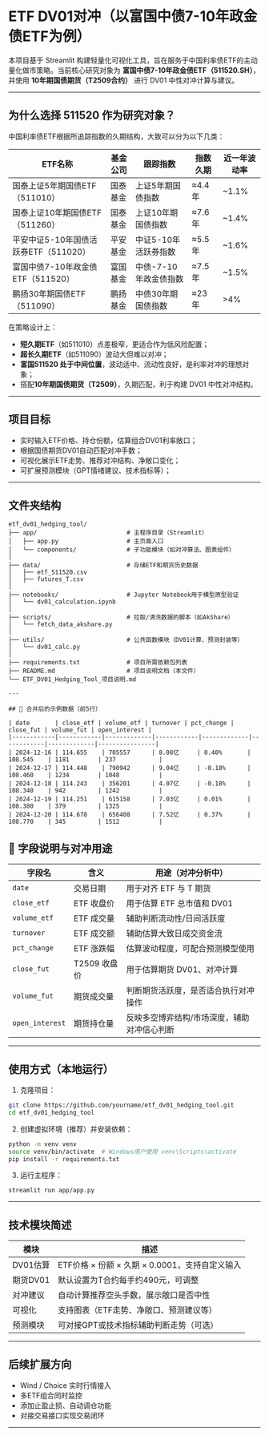 # ETF DV01对冲（以富国中债7-10年政金债ETF为例）

本项目基于 Streamlit 构建轻量化可视化工具，旨在服务于中国利率债ETF的主动量化做市策略。当前核心研究对象为 **富国中债7-10年政金债ETF（511520.SH）**，并使用 **10年期国债期货（T2509合约）** 进行 DV01 中性对冲计算与建议。

---

## 为什么选择 511520 作为研究对象？

中国利率债ETF根据所追踪指数的久期结构，大致可以分为以下几类：

| ETF名称 | 基金公司 | 跟踪指数 | 指数久期 | 近一年波动率 |
|---------|----------|----------|----------|--------------|
| 国泰上证5年期国债ETF（511010） | 国泰基金 | 上证5年期国债指数 | ≈4.4年 | ~1.1% |
| 国泰上证10年期国债ETF（511260） | 国泰基金 | 上证10年期国债指数 | ≈7.6年 | ~1.4% |
| 平安中证5-10年国债活跃券ETF（511020） | 平安基金 | 中证5-10年活跃券指数 | ≈5.5年 | ~1.6% |
| 富国中债7-10年政金债ETF（511520） | 富国基金 | 中债-7-10年政金债指数 | ≈7.5年 | ~1.5% |
| 鹏扬30年期国债ETF（511090） | 鹏扬基金 | 中债30年期国债指数 | ≈23年 | >4% |

在策略设计上：

- **短久期ETF**（如511010）点差极窄，更适合作为低风险配置；
- **超长久期ETF**（如511090）波动大但难以对冲；
- **富国511520 处于中间位置**，波动适中、流动性良好，是利率对冲的理想对象；
- 搭配**10年期国债期货（T2509）**，久期匹配，利于构建 DV01 中性对冲结构。


---

## 项目目标

- 实时输入ETF价格、持仓份额，估算组合DV01利率敞口；
- 根据国债期货DV01自动匹配对冲手数；
- 可视化展示ETF走势、推荐对冲结构、净敞口变化；
- 可扩展预测模块（GPT情绪建议、技术指标等）；

---

## 文件夹结构

```
etf_dv01_hedging_tool/
├── app/                         # 主程序目录（Streamlit）
│   ├── app.py                   # 主页面入口
│   └── components/              # 子功能模块（如对冲算法、图表组件）
│
├── data/                        # 存储ETF和期货历史数据
│   ├── etf_511520.csv
│   ├── futures_T.csv
│
├── notebooks/                   # Jupyter Notebook用于模型原型验证
│   └── dv01_calculation.ipynb
│
├── scripts/                     # 拉取/清洗数据的脚本（如AkShare）
│   └── fetch_data_akshare.py
│
├── utils/                       # 公共函数模块（DV01计算、预测封装等）
│   └── dv01_calc.py
│
├── requirements.txt             # 项目所需依赖包列表
├── README.md                    # 项目说明文档（本文件）
└── ETF_DV01_Hedging_Tool_项目说明.md   

---

## 📄 合并后的示例数据（前5行）

| date       | close_etf | volume_etf | turnover | pct_change | close_fut | volume_fut | open_interest |
|------------|------------|-------------|------------|-------------|------------|-------------|----------------|
| 2024-12-16 | 114.655    | 705557      | 8.08亿     | 0.40%       | 108.545    | 1181        | 237            |
| 2024-12-17 | 114.448    | 790942      | 9.04亿     | -0.18%      | 108.460    | 1234        | 1048           |
| 2024-12-18 | 114.243    | 356201      | 4.07亿     | -0.18%      | 108.340    | 942         | 1242           |
| 2024-12-19 | 114.251    | 615158      | 7.03亿     | 0.01%       | 108.380    | 379         | 1325           |
| 2024-12-20 | 114.678    | 656408      | 7.52亿     | 0.37%       | 108.770    | 345         | 1512           |

```
## 🧠 字段说明与对冲用途

| 字段名         | 含义           | 用途（对冲分析中）                             |
|----------------|----------------|-----------------------------------------------|
| `date`         | 交易日期       | 用于对齐 ETF 与 T 期货                        |
| `close_etf`    | ETF 收盘价     | 用于估算 ETF 总市值和 DV01                    |
| `volume_etf`   | ETF 成交量     | 辅助判断流动性/日间活跃度                    |
| `turnover`     | ETF 成交额     | 辅助估算大致日成交资金流                      |
| `pct_change`   | ETF 涨跌幅     | 估算波动程度，可配合预测模型使用              |
| `close_fut`    | T2509 收盘价   | 用于估算期货 DV01、对冲计算                   |
| `volume_fut`   | 期货成交量     | 判断期货活跃度，是否适合执行对冲操作          |
| `open_interest`| 期货持仓量     | 反映多空博弈结构/市场深度，辅助对冲信心判断  |

---

## 使用方式（本地运行）

1. 克隆项目：
```bash
git clone https://github.com/yourname/etf_dv01_hedging_tool.git
cd etf_dv01_hedging_tool
```

2. 创建虚拟环境（推荐）并安装依赖：
```bash
python -m venv venv
source venv/bin/activate  # Windows用户使用 venv\Scripts\activate
pip install -r requirements.txt
```

3. 运行主程序：
```bash
streamlit run app/app.py
```

---

## 技术模块简述

| 模块 | 描述 |
|------|------|
| DV01估算 | ETF价格 × 份额 × 久期 × 0.0001，支持自定义输入 |
| 期货DV01 | 默认设置为T合约每手约490元，可调整 |
| 对冲建议 | 自动计算推荐空头手数，展示敞口是否中性 |
| 可视化 | 支持图表（ETF走势、净敞口、预测建议等） |
| 预测模块 | 可对接GPT或技术指标辅助判断走势（可选） |

---

## 后续扩展方向

- Wind / Choice 实时行情接入
- 多ETF组合同时监控
- 添加止盈止损、自动调仓功能
- 对接交易接口实现交易闭环

---


